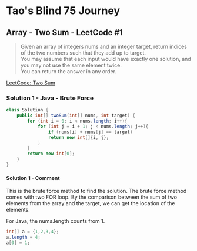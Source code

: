 # Tao's Blind 75 Journey
## Array - Two Sum - LeetCode #1

> Given an array of integers nums and an integer target, return indices of the two numbers such that they add up to target.  
> You may assume that each input would have exactly one solution, and you may not use the same element twice.  
> You can return the answer in any order.

[LeetCode: Two Sum](https://leetcode.com/problems/two-sum/)

### Solution 1 - Java - Brute Force

```java
class Solution {
    public int[] twoSum(int[] nums, int target) {
        for (int i = 0; i < nums.length; i++){
            for (int j = i + 1; j < nums.length; j++){
                if (nums[i] + nums[j] == target)
                return new int[]{i, j};
            }
        }
        return new int[0];
    }
}
```
#### Solution 1 - Comment
This is the brute force method to find the solution. The brute force method comes with two FOR loop. By the comparison between the sum of two elements from the array and the target, we can get the location of the elements.  

For Java, the nums.length counts from 1.  

```java
int[] a = {1,2,3,4};
a.length = 4;
a[0] = 1;
```